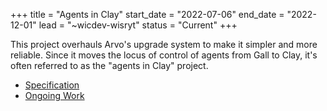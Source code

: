 +++
title = "Agents in Clay"
start_date = "2022-07-06"
end_date = "2022-12-01"
lead = "~wicdev-wisryt"
status = "Current"
+++

This project overhauls Arvo's upgrade system to make it simpler and more
reliable.  Since it moves the locus of control of agents from Gall to Clay, it's often referred to as the "agents in Clay" project.

- [Specification](https://gist.github.com/belisarius222/2ae74bfb5a40860b59d28970d29b3329)
- [Ongoing Work]( https://github.com/urbit/urbit/tree/philip/agent-clay)
